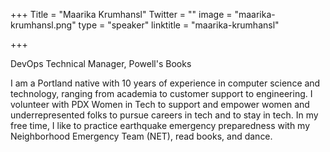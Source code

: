 +++
Title = "Maarika Krumhansl"
Twitter = ""
image = "maarika-krumhansl.png"
type = "speaker"
linktitle = "maarika-krumhansl"

+++

DevOps Technical Manager, Powell's Books

I am a Portland native with 10 years of experience in computer science and technology, ranging from academia to customer support to engineering. I volunteer with PDX Women in Tech to support and empower women and underrepresented folks to pursue careers in tech and to stay in tech. In my free time, I like to practice earthquake emergency preparedness with my Neighborhood Emergency Team (NET), read books, and dance.
